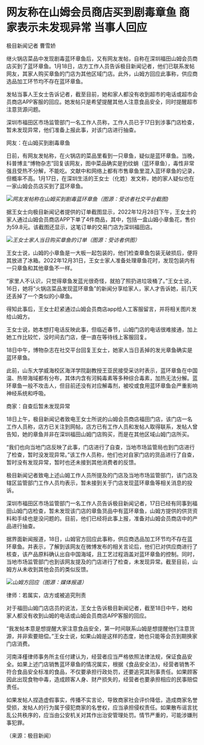 # 网友称在山姆会员商店买到剧毒章鱼 商家表示未发现异常 当事人回应

极目新闻记者 曹雪娇

继火锅店菜品中发现剧毒蓝环章鱼后，又有网友发帖，自称在深圳福田山姆会员商店买到了蓝环章鱼。1月18日，店方工作人员告诉极目新闻记者，他们已联系发帖网友，其家人购买章鱼的门店为其他区域门店。此外，山姆方回应此事称，供应商选品加工环节均不存在蓝环章鱼。

发帖当事人王女士告诉记者，截至目前，她和家人都没有收到超市的电话或超市会员商店APP客服的回应。她发帖只是希望提醒其他人注意食品安全，同时提醒超市注意货源问题。

深圳市福田区市场监管部门一名工作人员称，工作人员已于17日到涉事门店检查，暂未发现异常，他们准备上报此事，对该门店进行抽查。

网友：在山姆买到剧毒章鱼

日前，有网友发帖称，在火锅店的菜品里看到一只章鱼，疑似是蓝环章鱼。当晚，科普博主“博物杂志”回复该网友，图中菜品确实是豹纹蛸（蓝环章鱼），毒性非常强且受热不分解，不能吃。文献中和网络上都有市售章鱼里混入蓝环章鱼的记录，但概率不高。1月17日，在深圳生活的王女士（化姓）发文称，她的家人疑似也在一家山姆会员店买到了蓝环章鱼。

![](https://inews.gtimg.com/newsapp_bt/0/15617196710/1000)_网友发帖称在山姆买到剧毒蓝环章鱼（图源：受访者社交平台截图)_

据王女士向极目新闻记者提供的订单截图显示，2022年12月28日下午，王女士的家人通过山姆会员商店APP下单了4件商品，其中，包括一盒山姆小章鱼花，售价为59.8元。该截图还显示，这笔订单的交易门店为深圳福田店。

![](https://inews.gtimg.com/newsapp_bt/0/15617196713/1000)_王女士家人当日购买章鱼的订单（图源：受访者供图）_

王女士说，山姆的小章鱼是一大板一起包装的，他们检查章鱼包装无破损后，便将其放进了冰箱。2022年12月31日，王女士家人准备处理章鱼花时，发现包装内有一只章鱼和其他章鱼不一样。

“家里人不认识，只觉得章鱼发蓝光很奇怪，就拍了照扔进垃圾桶了。”王女士说，16日，她将“火锅店菜品发现蓝环章鱼”的新闻分享给家人，家人才告诉她，前几天还丢掉了一个类似的小章鱼。

得知此事后，王女士赶紧通过山姆会员商店app给人工客服留言，并将相关图片发给山姆方。

王女士说，她本想打电话反映此事，但临近春节，山姆门店的电话很难接通，加上她工作比较忙，没时间去门店，便一直在等待线上客服回复。

18日中午，博物杂志在社交平台回复王女士，她家人当日丢掉的发光章鱼确实是蓝环章鱼。

此前，山东大学威海校区海洋学院副教授王亚民接受采访时表示，蓝环章鱼在中国温、热带海域都有分布，其体内含有河鲀毒素等多种综合毒素，加热无法分解。蓝环章鱼一般不攻击人，但目前还没有对应解毒剂，被咬或食用蓝环章鱼会严重影响神经系统和呼吸。

商家：自查后暂未发现异常

18日上午，极目新闻记者致电王女士所说的山姆会员商店福田门店，该门店一名工作人员称，店方已关注到网帖，店方已有工作人员和发帖人取得联系，发帖人曾告知，她的章鱼并非在深圳福田山姆门店购买，而是在其他区域山姆门店所买。

“我们也向当地门店反映了此事，门店进行了自查，当地市场监管局也到门店进行了检查，暂时没发现异常。”该工作人员称，他们也对自家门店的货品进行了自查，暂时没有发现异常，暂时也还未接到其他消费者的反馈。

极目新闻记者致电上述山姆工作人员所提及的门店及当地市场监管部门，该门店及辖区监管部门工作人员均表示，暂未接到关于门店发现蓝环章鱼等相关消息的投诉。

深圳市福田区市场监管部门一名工作人员告诉极目新闻记者，17日已经有同事到福田山姆门店检查，暂未发现该门店的章鱼货品中有蓝环章鱼，山姆方提供的供货资料和手续也是没问题的。目前，他们已经将此事上报，准备对山姆会员商店中的产品进行抽查。

据界面新闻报道，18日，山姆官方回应此事称，供应商选品加工环节均不存在蓝环章鱼。并表示，了解到该网友在微博发布的相关言论后，他们已对供应商进行了核查，该产品原料确认出自中国海域，且工艺过程涵盖对蓝环章鱼的控制。同时，当地市场监管部门也到该网友提及的门店进行了检查，未发现异常。截至目前，山姆方从未收到其他会员的类似反馈。

![](https://inews.gtimg.com/newsapp_bt/0/15617196716/1000)_山姆方回应（图源：媒体报道）_

律师：若属实，店方或被追究刑责

对于福田山姆门店店员的说法，王女士告诉极目新闻记者，截至18日中午，她和家人都没有收到山姆的电话或山姆会员商店APP客服的回应。

“我发帖本意是想提醒大家注意食品安全，第一时间联系山姆是想提醒他们注意货源，并非索要赔偿。”王女士说，如果山姆是这样的态度，她也只能等会员到期换家门店消费。

河南泽槿律师事务所主任付建认为，经营者应当严格依照法律法规，保证食品安全。如果上述门店销售蓝环章鱼的情况属实，根据《食品安全法》，经营者销售不符合食品安全标准的食品，不仅要承担行政处罚，还要追究其刑事责任。如果顾客因此出现食物中毒，造成顾客人身、财产损失的，经营者也要承担相应的民事赔偿责任。

如果发帖人捏造虚假事实，传播不实言论，导致商家社会评价降低，造成商家名誉受损，发帖人的行为属于侵犯商家的名誉权，应当承担侵权责任。如果散布谣言扰乱公共秩序的，应当由公安机关对其作出治安管理处罚。情节严重的，可能涉嫌刑事犯罪。

（来源：极目新闻）

